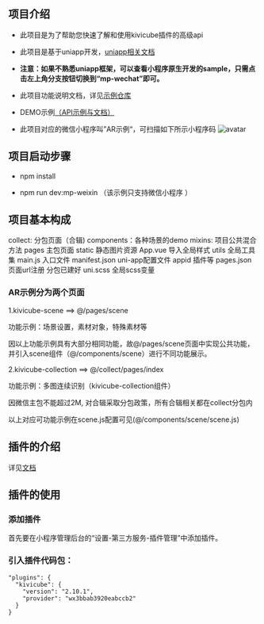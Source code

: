 ##  项目介绍

* 此项目是为了帮助您快速了解和使用kivicube插件的高级api

* 此项目是基于uniapp开发，[uniapp相关文档](https://uniapp.dcloud.io/)

* **注意：如果不熟悉uniapp框架，可以查看小程序原生开发的sample，只需点击左上角分支按钮切换到“mp-wechat”即可。**

* 此项目功能说明文档，详见[示例仓库](https://www.yuque.com/kivicube/manual/advanced-api)

* DEMO示例[（API示例与文档）](https://github.com/kivisense/wechat-kivicube-plugin-api-demo)

* 此项目对应的微信小程序叫”AR示例“，可扫描如下所示小程序码
![avatar](https://cdn.nlark.com/yuque/0/2020/jpeg/217517/1606982678816-87c46bb6-261c-458d-b8bf-e3a6d15b9993.jpeg?x-oss-process=image%2Fresize%2Cw_200)

## 项目启动步骤

* npm install

* npm run dev:mp-weixin （该示例只支持微信小程序 ）

## 项目基本构成

collect: 分包页面（合辑)
components：各种场景的demo
mixins: 项目公共混合方法
pages 主包页面
static 静态图片资源
App.vue 导入全局样式
utils 全局工具集
main.js 入口文件
manifest.json uni-app配置文件 appid 插件等
pages.json 页面url注册 分包已建好
uni.scss 全局scss变量

###  AR示例分为两个页面

1.kivicube-scene ==> @/pages/scene

功能示例：场景设置，素材对象，特殊素材等

因以上功能示例具有大部分相同功能，故@/pages/scene页面中实现公共功能，并引入scene组件（@/components/scene）进行不同功能展示。

2.kivicube-collection ==> @/collect/pages/index

功能示例：多图连续识别（kivicube-collection组件）

因微信主包不能超过2M, 对合辑采取分包政策，所有合辑相关都在collect分包内



以上对应可功能示例在scene.js配置可见(@/components/scene/scene.js)

## 插件的介绍

详见[文档](https://mp.weixin.qq.com/wxopen/plugindevdoc?appid=wx3bbab3920eabccb2&token=&lang=zh_CN)

## 插件的使用

### 添加插件
首先要在小程序管理后台的“设置-第三方服务-插件管理”中添加插件。

### 引入插件代码包：
    "plugins": {
      "kivicube": {
        "version": "2.10.1",
        "provider": "wx3bbab3920eabccb2"
      }
	}


